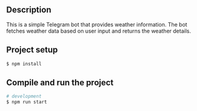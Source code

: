 
## Description

This is a simple Telegram bot that provides weather information. The bot fetches weather data based on user input and returns the weather details.

## Project setup

```bash
$ npm install
```

## Compile and run the project

```bash
# development
$ npm run start

```
